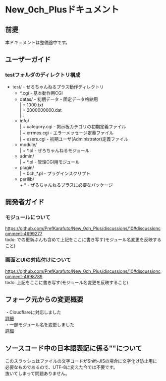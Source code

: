 # New_0ch_Plusドキュメント
## 前提
本ドキュメントは整備途中です。  

## ユーザーガイド
### testフォルダのディレクトリ構成
 + test/                      - ぜろちゃんねるプラス動作ディレクトリ  
    + *.cgi                   - 基本動作用CGI  
    + datas/                  - 初期データ・固定データ格納用  
    |  + 1000.txt  
    |  + 2000000000.dat  
    |  :  
    + info/  
    |  + category.cgi         - 掲示板カテゴリの初期定義ファイル  
    |  + errmes.cgi           - エラーメッセージ定義ファイル  
    |  + users.cgi            - 初期ユーザ(Administrator)定義ファイル  
    + module/  
    |  + *.pl                 - ぜろちゃんねるモジュール  
    + admin/  
    |  + *.pl                 - 管理CGI用モジュール  
    + plugin/  
    |  + 0ch_*.pl             - プラグインスクリプト  
    + perllib/  
       \+ \*                    - ぜろちゃんねるプラスに必要なパッケージ  

## 開発者ガイド
### モジュールについて
https://github.com/PrefKarafuto/New_0ch_Plus/discussions/10#discussioncomment-4699277  
todo: での更新ぶんも含めて上記をここに書き写す(モジュール名変更を反映すること)
  
### 画面とUIの対応付けについて
https://github.com/PrefKarafuto/New_0ch_Plus/discussions/10#discussioncomment-4698789  
todo: 上記をここに書き写す(モジュール名変更を反映すること)
  
## フォーク元からの変更概要
・Cloudflareに対応しました  
[詳細](https://github.com/PrefKarafuto/New_0ch_Plus/issues/1)  
・一部モジュール名を変更しました  
[詳細](https://github.com/PrefKarafuto/New_0ch_Plus/issues/4)  

## ソースコード中の日本語表記に係る"\"について
このスラッシュはファイルの文字コードがShift-JISの場合に文字化け防止用に必要なものであるので、UTF-8に変えた今では不要です。  
抜いてしまって問題ありません。  